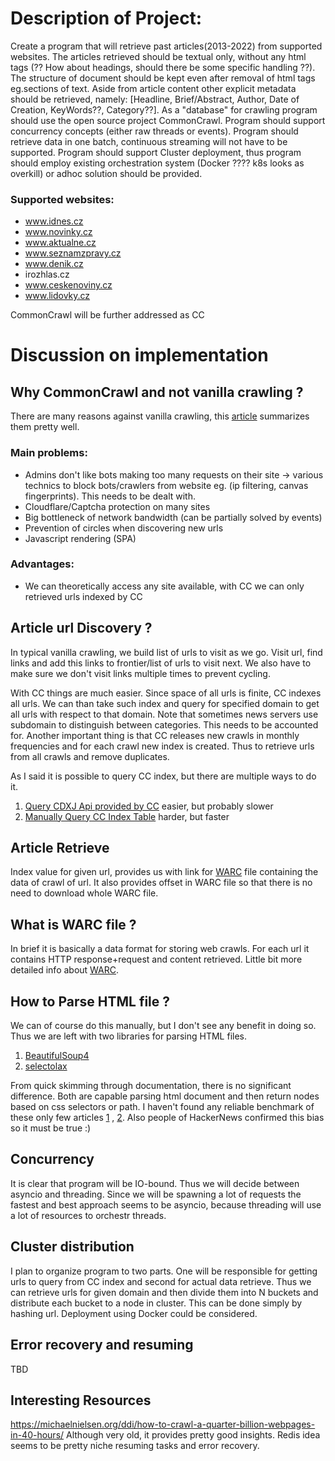 # Description of Project:

Create a program that will retrieve past articles(2013-2022) from supported websites.
The articles retrieved should be textual only, without any html tags (?? How about headings, should there be some specific handling ??). The structure of document should be kept even after removal of html tags eg.sections of text. Aside from article content other explicit metadata should be retrieved, namely: [Headline, Brief/Abstract, Author, Date of Creation, KeyWords??, Category??]. As a "database" for crawling program should use the open source project CommonCrawl. Program should support concurrency concepts (either raw threads or events). Program should retrieve data in one batch, continuous streaming will not have to be supported. Program should support Cluster deployment, thus program should employ existing orchestration system (Docker ???? k8s looks as overkill) or adhoc solution should be provided.

### Supported websites:
- www.idnes.cz
- www.novinky.cz
- www.aktualne.cz
- www.seznamzpravy.cz
- www.denik.cz
- irozhlas.cz
- www.ceskenoviny.cz
- www.lidovky.cz


CommonCrawl will be further addressed as CC
# Discussion on implementation

## Why CommonCrawl and not vanilla crawling ?
There are many reasons against vanilla crawling, this [article](https://scrapeops.io/blog/the-state-of-web-scraping-2022/) summarizes them pretty well.

### Main problems:
- Admins don't like bots making too many requests on their site -> various technics to block bots/crawlers from website eg. (ip filtering, canvas fingerprints). This needs to be dealt with.
- Cloudflare/Captcha protection on many sites
- Big bottleneck of network bandwidth (can be partially solved by events)
- Prevention of circles when discovering new urls
- Javascript rendering (SPA)

### Advantages:
- We can theoretically access any site available, with CC we can only retrieved urls indexed by CC

## Article url Discovery ?
In typical vanilla crawling, we build list of urls to visit as we go. Visit url, find links and add this links to frontier/list of urls to visit next. We also have to make sure we don't visit links multiple times to prevent cycling.

With CC things are much easier. Since space of all urls is finite, CC indexes all urls. We can than take such index and query for specified domain to get all urls with respect to that domain. Note that sometimes news servers use subdomain to distinguish between categories. This needs to be accounted for. Another important thing is that CC releases new crawls in monthly frequencies and for each crawl new index is created. Thus to retrieve urls from all crawls and remove duplicates.

As I said it is possible to query CC index, but there are multiple ways to do it.
1. [Query CDXJ Api provided by CC](https://pywb.readthedocs.io/en/latest/manual/cdxserver_api.html#api-reference) easier, but probably slower
2. [Manually Query CC Index Table](https://github.com/commoncrawl/cc-index-table/blob/master/README.md) harder, but faster

## Article Retrieve
Index value for given url, provides us with link for [WARC](https://www.iso.org/obp/ui/#!iso:std:68004:en) file containing the data of crawl of url. It also provides offset in WARC file so that there is no need to download whole WARC file.

## What is WARC file ?
In brief it is basically a data format for storing web crawls. For each url it contains HTTP response+request and content retrieved. Little bit more detailed info about [WARC](https://archive-it.org/blog/post/the-stack-warc-file/).

## How to Parse HTML file ?
We can of course do this manually, but I don't see any benefit in doing so.
Thus we are left with two libraries for parsing HTML files.
1. [BeautifulSoup4](https://www.crummy.com/software/BeautifulSoup/bs4/doc)
2. [selectolax](https://selectolax.readthedocs.io/en/latest/lexbor.html)

From quick skimming through documentation, there is no significant difference. Both are capable parsing html document and then return nodes based on css selectors or path. I haven't found any reliable benchmark of these only few articles [1](https://medium.com/@ArtMyftiu/web-data-extraction-in-its-multitudes-using-python-b5849b92931c) , [2](https://rushter.com/blog/python-fast-html-parser/). Also people of HackerNews confirmed this bias so it must be true :)

## Concurrency
It is clear that program will be IO-bound. Thus we will decide between asyncio and threading. Since we will be spawning a lot of requests the fastest and best approach seems to be asyncio, because threading will use a lot of resources to orchestr threads.

## Cluster distribution
I plan to organize program to two parts. One will be responsible for getting urls to query from CC index and second for actual data retrieve. Thus we can retrieve urls for given domain and then divide them into N buckets and distribute each bucket to a node in cluster. This can be done simply by hashing url. Deployment using Docker could be considered.

## Error recovery and resuming
TBD



## Interesting Resources
https://michaelnielsen.org/ddi/how-to-crawl-a-quarter-billion-webpages-in-40-hours/ Although very old, it provides pretty good insights.
Redis idea seems to be pretty niche resuming tasks and error recovery.

















